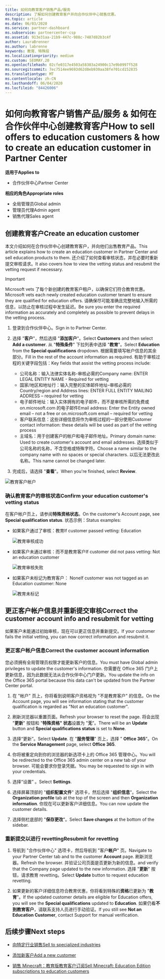 ```yaml
---
title: 如何向教育客户销售产品/服务
description: 了解如何创建教育客户并向合作伙伴中心销售优惠。
ms.topic: article
ms.date: 06/03/2020
ms.service: partner-dashboard
ms.subservice: partnercenter-csp
ms.assetid: 913e31aa-21b9-447c-988c-7487d82b3c4f
author: LauraBrenner
ms.author: labrenne
keywords: 教育、特殊段
ms.localizationpriority: medium
ms.custom: SEOMAY.20
ms.openlocfilehash: 02cfe0317e4503a58303a24900c17e9b0997f528
ms.sourcegitcommit: 7ec7514ee9693d62d8eb930aa38fe701cd152835
ms.translationtype: MT
ms.contentlocale: zh-CN
ms.lasthandoff: 06/04/2020
ms.locfileid: "84426006"
---
```

# <a name="how-to-sell-offers-to-education-customers--how-to-create-an-education-customer-in-partner-center"></a><span data-ttu-id="11a14-104">如何向教育客户销售产品/服务 & 如何在合作伙伴中心创建教育客户</span><span class="sxs-lookup"><span data-stu-id="11a14-104">How to sell offers to education customers & how to create an education customer in Partner Center</span></span>

<span data-ttu-id="11a14-105">**适用于**</span><span class="sxs-lookup"><span data-stu-id="11a14-105">**Applies to**</span></span>

- <span data-ttu-id="11a14-106">合作伙伴中心</span><span class="sxs-lookup"><span data-stu-id="11a14-106">Partner Center</span></span>

<span data-ttu-id="11a14-107">**相应的角色**</span><span class="sxs-lookup"><span data-stu-id="11a14-107">**Appropriate roles**</span></span>

- <span data-ttu-id="11a14-108">全局管理员</span><span class="sxs-lookup"><span data-stu-id="11a14-108">Global admin</span></span>
- <span data-ttu-id="11a14-109">管理员代理</span><span class="sxs-lookup"><span data-stu-id="11a14-109">Admin agent</span></span>
- <span data-ttu-id="11a14-110">销售代理</span><span class="sxs-lookup"><span data-stu-id="11a14-110">Sales agent</span></span>

## <a name="create-an-education-customer"></a><span data-ttu-id="11a14-111">创建教育客户</span><span class="sxs-lookup"><span data-stu-id="11a14-111">Create an education customer</span></span>

<span data-ttu-id="11a14-112">本文介绍如何在合作伙伴中心创建教育客户，并向他们出售教育产品。</span><span class="sxs-lookup"><span data-stu-id="11a14-112">This article explains how to create an education customer in Partner Center and sell education products to them.</span></span> <span data-ttu-id="11a14-113">还介绍了如何查看审核状态，并在必要时重新提交审核请求。</span><span class="sxs-lookup"><span data-stu-id="11a14-113">It also covers how to view the vetting status and resubmit the vetting request if necessary.</span></span>

> [!IMPORTANT]
> <span data-ttu-id="11a14-114">Microsoft vets 了每个新创建的教育客户租户，以确保它们符合教育优惠。</span><span class="sxs-lookup"><span data-stu-id="11a14-114">Microsoft vets each newly created education customer tenant to ensure they are qualified for education offers.</span></span>  <span data-ttu-id="11a14-115">请确保尽可能准确且完整地输入所需的信息，以防止在审核过程中发生延迟。</span><span class="sxs-lookup"><span data-stu-id="11a14-115">Be sure you enter the required information as accurately and completely as possible to prevent delays in the vetting process.</span></span>

1. <span data-ttu-id="11a14-116">登录到合作伙伴中心。</span><span class="sxs-lookup"><span data-stu-id="11a14-116">Sign in to Partner Center.</span></span>

2. <span data-ttu-id="11a14-117">选择 "**客户**"，然后选择 "**添加客户**"。</span><span class="sxs-lookup"><span data-stu-id="11a14-117">Select **Customers** and then select **Add a customer**.</span></span> <span data-ttu-id="11a14-118">从 "**特殊条件**" 下拉列表中选择 "**教育**"。</span><span class="sxs-lookup"><span data-stu-id="11a14-118">Select **Education** from the **Special qualifications** dropdown.</span></span>  <span data-ttu-id="11a14-119">根据需要填写帐户信息的其余部分。</span><span class="sxs-lookup"><span data-stu-id="11a14-119">Fill in the rest of the account information as required.</span></span>  <span data-ttu-id="11a14-120">有助于审核过程的关键字段包括：</span><span class="sxs-lookup"><span data-stu-id="11a14-120">Key fields that assist the vetting process include:</span></span>

   - <span data-ttu-id="11a14-121">公司名称：输入法律实体名称-审核必需的</span><span class="sxs-lookup"><span data-stu-id="11a14-121">Company name: ENTER LEGAL ENTITY NAME - Required for vetting</span></span>
   - <span data-ttu-id="11a14-122">国家/地区和地址行：输入完整的实体邮件地址–审核必需的</span><span class="sxs-lookup"><span data-stu-id="11a14-122">Country/region and Address lines: ENTER FULL ENTITY MAILING ADDRESS – required for vetting</span></span>
   - <span data-ttu-id="11a14-123">电子邮件地址：输入实体拥有的电子邮件，而不是审核所需的免费或 on.microsoft.com 的电子邮件</span><span class="sxs-lookup"><span data-stu-id="11a14-123">Email address:  Enter the Entity owned email – not a free or on.microsoft.com email – required for vetting</span></span>
   - <span data-ttu-id="11a14-124">客户联系信息：这些详细信息将作为审核过程的一部分使用</span><span class="sxs-lookup"><span data-stu-id="11a14-124">Customer contact information: these details will be used as part of the vetting process</span></span>
   - <span data-ttu-id="11a14-125">主域名：用于创建客户的帐户和电子邮件地址。</span><span class="sxs-lookup"><span data-stu-id="11a14-125">Primary domain name:  Used to create customer's account and email addresses.</span></span>  <span data-ttu-id="11a14-126">选择类似于公司名称的名称，不含空格或特殊字符。</span><span class="sxs-lookup"><span data-stu-id="11a14-126">Choose a name similar to the company name with no spaces or special characters.</span></span>  <span data-ttu-id="11a14-127">以后无法更改此名称。</span><span class="sxs-lookup"><span data-stu-id="11a14-127">This name cannot be changed later.</span></span>

3. <span data-ttu-id="11a14-128">完成后，请选择 "**查看**"。</span><span class="sxs-lookup"><span data-stu-id="11a14-128">When you're finished, select **Review**.</span></span>

![教育客户帐户](images/eduaccountinfo.png)

### <a name="confirm-your-education-customers-vetting-status"></a><span data-ttu-id="11a14-130">确认教育客户的审核状态</span><span class="sxs-lookup"><span data-stu-id="11a14-130">Confirm your education customer's vetting status</span></span>

<span data-ttu-id="11a14-131">在客户帐户页上，请参阅**特殊资格状态**。</span><span class="sxs-lookup"><span data-stu-id="11a14-131">On the customer's Account page, see **Special qualification status**.</span></span>
<span data-ttu-id="11a14-132">状态示例：</span><span class="sxs-lookup"><span data-stu-id="11a14-132">Status examples:</span></span>

- <span data-ttu-id="11a14-133">如果客户通过了审核：教育</span><span class="sxs-lookup"><span data-stu-id="11a14-133">If customer passed vetting:  Education</span></span>

   ![教育审核成功](images/edupassedvetting.png)

- <span data-ttu-id="11a14-135">如果客户未通过审核：而不是教育客户</span><span class="sxs-lookup"><span data-stu-id="11a14-135">If customer did not pass vetting:  Not an education customer</span></span>

   ![教育审核失败](images/edudidnotpassvetting.PNG)

- <span data-ttu-id="11a14-137">如果客户未标记为教育客户： None</span><span class="sxs-lookup"><span data-stu-id="11a14-137">If customer was not tagged as an Education customer:  None</span></span>

   ![教育未标记](images/edunottagged.PNG)

## <a name="correct-the-customer-account-info-and-resubmit-for-vetting"></a><span data-ttu-id="11a14-139">更正客户帐户信息并重新提交审核</span><span class="sxs-lookup"><span data-stu-id="11a14-139">Correct the customer account info and resubmit for vetting</span></span>  

<span data-ttu-id="11a14-140">如果客户未能通过初始审核，现在可以更正信息并重新提交。</span><span class="sxs-lookup"><span data-stu-id="11a14-140">If your customer fails the initial vetting, you can now correct information and resubmit it.</span></span>

### <a name="correct-the-customer-account-information"></a><span data-ttu-id="11a14-141">更正客户帐户信息</span><span class="sxs-lookup"><span data-stu-id="11a14-141">Correct the customer account information</span></span>

<span data-ttu-id="11a14-142">您必须拥有全局管理员权限才能更新客户的信息。</span><span class="sxs-lookup"><span data-stu-id="11a14-142">You must have Global admin privileges to update the customer's information.</span></span> <span data-ttu-id="11a14-143">你需要在 Office 365 门户上更新信息，因为此数据无法从合作伙伴中心门户更新。</span><span class="sxs-lookup"><span data-stu-id="11a14-143">You update the info on the Office 365 portal because this data can't be updated from the Partner Center portal.</span></span>

1. <span data-ttu-id="11a14-144">在 "帐户" 页上，你将看到说明客户资格视为 "不是教育客户" 的信息。</span><span class="sxs-lookup"><span data-stu-id="11a14-144">On the Account page, you will see information stating that the customer qualification is regarded as "Not an education customer".</span></span>

2. <span data-ttu-id="11a14-145">刷新浏览器以重置页面。</span><span class="sxs-lookup"><span data-stu-id="11a14-145">Refresh your browser to reset the page.</span></span> <span data-ttu-id="11a14-146">将会出现 "**更新**" 按钮和 "**特殊资格" 状态**设置为 "**无**"。</span><span class="sxs-lookup"><span data-stu-id="11a14-146">There will be an **Update** button and **Special qualifications status** is set to **None**.</span></span>

3. <span data-ttu-id="11a14-147">选择“更新”。</span><span class="sxs-lookup"><span data-stu-id="11a14-147">Select **Update**.</span></span> <span data-ttu-id="11a14-148">在 "**服务管理**" 页上，选择 " **Office 365**"。</span><span class="sxs-lookup"><span data-stu-id="11a14-148">On the **Service Management** page, select **Office 365**.</span></span>

4. <span data-ttu-id="11a14-149">你将被重定向到你的浏览器的新选项卡上的 Office 365 管理中心。</span><span class="sxs-lookup"><span data-stu-id="11a14-149">You will be redirected to the Office 365 admin center on a new tab of your browser.</span></span> <span data-ttu-id="11a14-150">可能会要求你登录凭据。</span><span class="sxs-lookup"><span data-stu-id="11a14-150">You may be requested to sign in with your credentials.</span></span>

5. <span data-ttu-id="11a14-151">选择“设置”  。</span><span class="sxs-lookup"><span data-stu-id="11a14-151">Select **Settings**.</span></span>

6. <span data-ttu-id="11a14-152">选择屏幕顶部的 "**组织配置文件**" 选项卡，然后选择 "**组织信息**"。</span><span class="sxs-lookup"><span data-stu-id="11a14-152">Select the **Organization profile** tab at the top of the screen and then **Organization information**.</span></span> <span data-ttu-id="11a14-153">你现在可以更新客户详细信息。</span><span class="sxs-lookup"><span data-stu-id="11a14-153">You can now update the customer details.</span></span>

7. <span data-ttu-id="11a14-154">选择侧栏底部的 "**保存更改**"。</span><span class="sxs-lookup"><span data-stu-id="11a14-154">Select **Save changes** at the bottom of the sidebar.</span></span>  

### <a name="resubmit-for-revetting"></a><span data-ttu-id="11a14-155">重新提交以进行 revetting</span><span class="sxs-lookup"><span data-stu-id="11a14-155">Resubmit for revetting</span></span>

1. <span data-ttu-id="11a14-156">导航到 "合作伙伴中心" 选项卡，然后导航到 "客户**帐户**" 页。</span><span class="sxs-lookup"><span data-stu-id="11a14-156">Navigate to your Partner Center tab and to the customer **Account** page.</span></span> <span data-ttu-id="11a14-157">刷新浏览器。</span><span class="sxs-lookup"><span data-stu-id="11a14-157">Refresh the browser.</span></span> <span data-ttu-id="11a14-158">并验证公司页面是否更新为新的信息。</span><span class="sxs-lookup"><span data-stu-id="11a14-158">and verify that the Company page updated to the new information.</span></span> <span data-ttu-id="11a14-159">选择 "**更新**" 按钮，请求教育 revetting。</span><span class="sxs-lookup"><span data-stu-id="11a14-159">Select **Update** button to request education revetting.</span></span>

2. <span data-ttu-id="11a14-160">如果更新的客户详细信息符合教育优惠，你将看到特殊的**资格**已更新为 "**教育**"。</span><span class="sxs-lookup"><span data-stu-id="11a14-160">If the updated customer details are eligible for Education offers, you will see the **Special qualifications** updated to **Education**.</span></span> <span data-ttu-id="11a14-161">如果仍看**不到教育客户**，请联系支持人员进行手动验证。</span><span class="sxs-lookup"><span data-stu-id="11a14-161">If you still see **Not an Education Customer**, contact Support for manual verification.</span></span>

## <a name="next-steps"></a><span data-ttu-id="11a14-162">后续步骤</span><span class="sxs-lookup"><span data-stu-id="11a14-162">Next steps</span></span>

- [<span data-ttu-id="11a14-163">向特定行业销售</span><span class="sxs-lookup"><span data-stu-id="11a14-163">Sell to specialized industries</span></span>](get-special-pricing-for-offers.md)

- [<span data-ttu-id="11a14-164">添加新客户</span><span class="sxs-lookup"><span data-stu-id="11a14-164">Add a new customer</span></span>](add-a-new-customer.md)

- [<span data-ttu-id="11a14-165">销售 Minecraft：教育版教育客户订阅</span><span class="sxs-lookup"><span data-stu-id="11a14-165">Sell Minecraft: Education Edition subscriptions to education customers</span></span>](minecraft-subscriptions.md)
